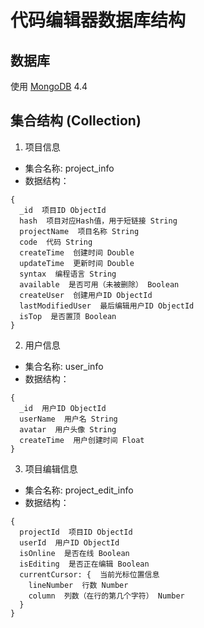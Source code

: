 # 代码编辑器数据库结构

## 数据库
使用 [MongoDB](https://www.mongodb.com/) 4.4

## 集合结构 (Collection)
1. 项目信息
  - 集合名称: project_info
  - 数据结构：
  ```
  {
    _id  项目ID ObjectId
    hash  项目对应Hash值，用于短链接 String
    projectName  项目名称 String
    code  代码 String
    createTime  创建时间 Double
    updateTime  更新时间 Double
    syntax  编程语言 String
    available  是否可用（未被删除） Boolean
    createUser  创建用户ID ObjectId
    lastModifiedUser  最后编辑用户ID ObjectId
    isTop  是否置顶 Boolean
  }
  ```

2. 用户信息
  - 集合名称: user_info
  - 数据结构：
  ```
  {
    _id  用户ID ObjectId
    userName  用户名 String
    avatar  用户头像 String
    createTime  用户创建时间 Float
  }
  ```

3. 项目编辑信息
  - 集合名称: project_edit_info
  - 数据结构：
  ```
  {
    projectId  项目ID ObjectId
    userId  用户ID ObjectId
    isOnline  是否在线 Boolean
    isEditing  是否正在编辑 Boolean
    currentCursor: {  当前光标位置信息
      lineNumber  行数 Number
      column  列数（在行的第几个字符） Number
    }
  }
  ```